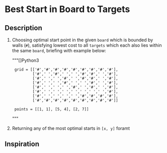 # Best Start in Board to Targets

## Description

1. Choosing optimal start point in the given `board` which is bounded by walls (`#`), satisfying lowest cost to all `targets` which each also lies within the same `board`, briefing with example below:

    """[]Python3

        grid = [['#','#','#','#','#','#','#','#','#'],
                ['#',' ','#',' ',' ','#','#',' ','#'],
                ['#',' ',' ','#',' ','#','#',' ','#'],
                ['#',' ',' ','#',' ',' ','#',' ','#'],
                ['#',' ',' ',' ','#',' ','#',' ','#'],
                ['#',' ',' ',' ',' ',' ',' ',' ','#'],
                ['#',' ',' ',' ',' ','#','#','#','#'],
                ['#','#','#','#','#','#','#','#','#']]

        points = [[1, 1], [5, 4], [2, 7]]

    """

2. Returning any of the most optimal starts in `[x, y]` foramt

## Inspiration


